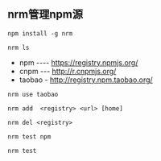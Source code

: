 ## nrm管理npm源

`npm install -g nrm`

`nrm ls`

* npm ---- https://registry.npmjs.org/
* cnpm --- http://r.cnpmjs.org/
* taobao - http://registry.npm.taobao.org/

`nrm use taobao`

`nrm add  <registry> <url> [home]`

`nrm del <registry>`

`nrm test npm  `

`nrm test`